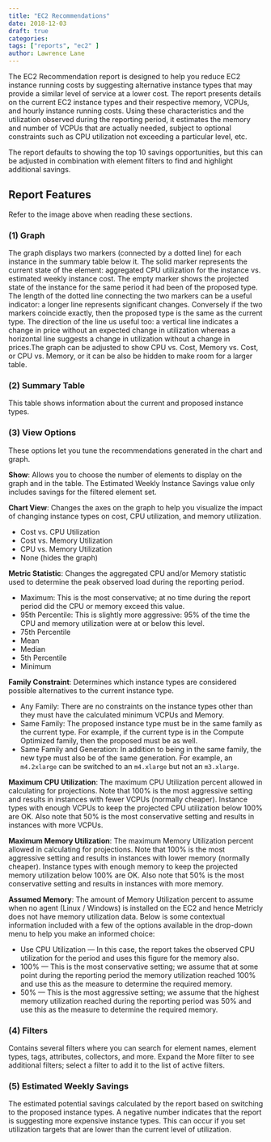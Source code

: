 ```yaml
---
title: "EC2 Recommendations"
date: 2018-12-03
draft: true
categories:
tags: ["reports", "ec2" ]
author: Lawrence Lane
---
```


The EC2 Recommendation report is designed to help you reduce EC2 instance running costs by suggesting alternative instance types that may provide a similar level of service at a lower cost. The report presents details on the current EC2 instance types and their respective memory, VCPUs, and hourly instance running costs. Using these characteristics and the utilization observed during the reporting period, it estimates the memory and number of VCPUs that are actually needed, subject to optional constraints such as CPU utilization not exceeding a particular level, etc.

The report defaults to showing the top 10 savings opportunities, but this can be adjusted in combination with element filters to find and highlight additional savings.

## Report Features
Refer to the image above when reading these sections.

### (1) Graph
The graph displays two markers (connected by a dotted line) for each instance in the summary table below it. The solid marker represents the current state of the element: aggregated CPU utilization for the instance vs. estimated weekly instance cost. The empty marker shows the projected state of the instance for the same period it had been of the proposed type. The length of the dotted line connecting the two markers can be a useful indicator: a longer line represents significant changes. Conversely if the two markers coincide exactly, then the proposed type is the same as the current type. The direction of the line us useful too: a vertical line indicates a change in price without an expected change in utilization whereas a horizontal line suggests a change in utilization without a change in prices.The graph can be adjusted to show CPU vs. Cost, Memory vs. Cost, or CPU vs. Memory, or it can be also be hidden to make room for a larger table.

### (2) Summary Table
This table shows information about the current and proposed instance types.

### (3) View Options
These options let you tune the recommendations generated in the chart and graph.

**Show**: Allows you to choose the number of elements to display on the graph and in the table. The Estimated Weekly Instance Savings value only includes savings for the filtered element set.

**Chart View**: Changes the axes on the graph to help you visualize the impact of changing instance types on cost, CPU utilization, and memory utilization.

- Cost vs. CPU Utilization
- Cost vs. Memory Utilization
- CPU vs. Memory Utilization
- None (hides the graph)

**Metric Statistic**: Changes the aggregated CPU and/or Memory statistic used to determine the peak observed load during the reporting period.

- Maximum:  This is the most conservative; at no time during the report period did the CPU or memory exceed this value.
- 95th Percentile: This is slightly more aggressive: 95% of the time the CPU and memory utilization were at or below this level.
- 75th Percentile
- Mean
- Median
- 5th Percentile
- Minimum

**Family Constraint**: Determines which instance types are considered possible alternatives to the current instance type.

- Any Family: There are no constraints on the instance types other than they must have the calculated minimum VCPUs and Memory.
- Same Family: The proposed instance type must be in the same family as the current type. For example, if the current type is in the Compute Optimized family, then the proposed must be as well.
- Same Family and Generation: In addition to being in the same family, the new type must also be of the same generation. For example, an `m4.2xlarge` can be switched to an `m4.xlarge` but not an `m3.xlarge`.

**Maximum CPU Utilization**: The maximum CPU Utilization percent allowed in calculating for projections. Note that 100% is the most aggressive setting and results in instances with fewer VCPUs (normally cheaper). Instance types with enough VCPUs to keep the projected CPU utilization below 100% are OK. Also note that 50% is the most conservative setting and results in instances with more VCPUs.

**Maximum Memory Utilization**: The maximum Memory Utilization percent allowed in calculating for projections. Note that 100% is the most aggressive setting and results in instances with lower memory (normally cheaper). Instance types with enough memory to keep the projected memory utilization below 100% are OK. Also note that 50% is the most conservative setting and results in instances with more memory.

**Assumed Memory**: The amount of Memory Utilization percent to assume when no agent (Linux / Windows) is installed on the EC2 and hence Metricly does not have memory utilization data. Below is some contextual information included with a few of the options available in the drop-down menu to help you make an informed choice:

- Use CPU Utilization — In this case, the report takes the observed CPU utilization for the period and uses this figure for the memory also.
- 100% — This is the most conservative setting; we assume that at some point during the reporting period the memory utilization reached 100% and use this as the measure to determine the required memory.
- 50% — This is the most aggressive setting; we assume that the highest memory utilization reached during the reporting period was 50% and use this as the measure to determine the required memory.

### (4) Filters
Contains several filters where you can search for element names, element types, tags, attributes, collectors, and more. Expand the More filter to see additional filters; select a filter to add it to the list of active filters.

### (5) Estimated Weekly Savings
The estimated potential savings calculated by the report based on switching to the proposed instance types. A negative number indicates that the report is suggesting more expensive instance types. This can occur if you set utilization targets that are lower than the current level of utilization.
